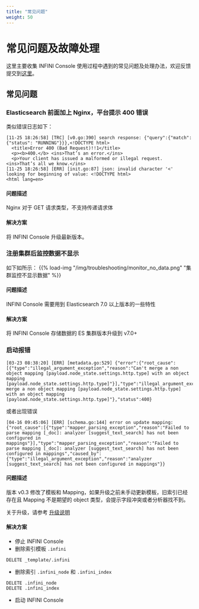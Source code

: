 ```yaml
---
title: "常见问题"
weight: 50
---
```


# 常见问题及故障处理

这里主要收集 INFINI Console 使用过程中遇到的常见问题及处理办法，欢迎反馈提交到[这里](https://github.com/infinilabs/console/issues/new/choose)。

## 常见问题

### Elasticsearch 前面加上 Nginx，平台提示 400 错误

类似错误日志如下：

```
[11-25 18:26:58] [TRC] [v0.go:390] search response: {"query":{"match":{"status": "RUNNING"}}},<!DOCTYPE html>
  <title>Error 400 (Bad Request)!!1</title>
  <p><b>400.</b> <ins>That’s an error.</ins>
  <p>Your client has issued a malformed or illegal request.  <ins>That’s all we know.</ins>
[11-25 18:26:58] [ERR] [init.go:87] json: invalid character '<' looking for beginning of value: <!DOCTYPE html>
<html lang=en>
```

#### 问题描述

Nginx 对于 GET 请求类型，不支持传递请求体

#### 解决方案

将 INFINI Console 升级最新版本。

### 注册集群后监控数据不显示

如下如所示：
{{% load-img "/img/troubleshooting/monitor_no_data.png" "集群监控不显示数据" %}}

#### 问题描述

INFINI Console 需要用到 Elasticsearch 7.0 以上版本的一些特性

#### 解决方案

将 INFINI Console 存储数据的 ES 集群版本升级到 v7.0+

### 启动报错

```
[03-23 08:38:20] [ERR] [metadata.go:529] {"error":{"root_cause":[{"type":"illegal_argument_exception","reason":"Can't merge a non object mapping [payload.node_state.settings.http.type] with an object mapping [payload.node_state.settings.http.type]"}],"type":"illegal_argument_exception","reason":"Can't merge a non object mapping [payload.node_state.settings.http.type] with an object mapping [payload.node_state.settings.http.type]"},"status":400}
```

或者出现错误

```
[04-16 09:45:06] [ERR] [schema.go:144] error on update mapping: {"root_cause":[{"type":"mapper_parsing_exception","reason":"Failed to parse mapping [_doc]: analyzer [suggest_text_search] has not been configured in mappings"}],"type":"mapper_parsing_exception","reason":"Failed to parse mapping [_doc]: analyzer [suggest_text_search] has not been configured in mappings","caused_by":{"type":"illegal_argument_exception","reason":"analyzer [suggest_text_search] has not been configured in mappings"}}
```

#### 问题描述

版本 v0.3 修改了模板和 Mapping，如果升级之前未手动更新模板，旧索引已经存在且 Mapping 不是期望的 object 类型，会提示字段冲突或者分析器找不到。

关于升级，请参考 [升级说明](../upgrade/)

#### 解决方案

- 停止 INFINI Console
- 删除索引模板 `.infini`

```
DELETE _template/.infini
```

- 删除索引 `.infini_node` 和 `.infini_index`

```
DELETE .infini_node
DELETE .infini_index
```

- 启动 INFINI Console
